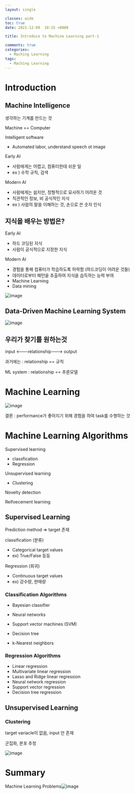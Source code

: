 ```yaml
---
layout: single

classes: wide
toc: true
date: 2021-12-09  10:15 +0800

title: Introduce to Machine Learning part-1

comments: true
categories: 
  - Maching Learning
tags: 
  - Maching Learning
---
```




# Introduction

## Machine Intelligence

생각하는 기계를 만드는 것



Machine == Computer



Intelligent software

- Automated labor, understand speech ot image



Early AI

- 사람에게는 어렵고, 컴퓨터한테 쉬운 일
- ex ) 수학 규칙, 검색



Modern AI

- 사람에게는 쉽지만, 정형적으로 묘사하기 어려운 것
- 직관적인 정보, 비 공식적인 지식
- ex )  사람의 말을 이해하는 것, 손으로 쓴 숫자 인식



## 지식을 배우는 방법은?



Early AI

- 하드 코딩된 지식
- 사람이 공식적으로 지정한 지식



Modern AI

- 경험을 통해 컴퓨터가 학습하도록 허락함 (하드코딩이 어려운 것들)
- 데이터로부터 패턴을 추출하여 지식을 습득하는 능력 부여
- Machine Learning
- Data mining



![image](https://user-images.githubusercontent.com/49177223/145267779-1a335cf7-6387-4a45-9115-7b54afd35d69.png)









## Data-Driven Machine Learning System



![image](https://user-images.githubusercontent.com/49177223/145267906-8f92f972-8baf-47ab-9f29-f893eb412bb1.png)



## 우리가 찾기를 원하는것 

input <---relationship---> output



과거에는 : relationship == 규칙



ML system : relationship == 추론모델





# Machine Learning



![image](https://user-images.githubusercontent.com/49177223/145268388-8c6e8eb1-bae8-4d49-8ca8-c00ac07bad38.png)



결론 : performance가 좋아지기 위해 경험을 하여 task를 수행하는 것



# Machine Learning Algorithms 

Supervised learning

- classfication
- Regression



Unsupervised learning

- Clustering



Novelty detection

Reifoecement learning



## Supervised Learning

Prediction method => target 존재

classification (분류)

- Categorical target values
- ex) True/False 등등



Regression (회귀)

- Continuous target values
- ex) 강수량, 판매량



### Classification  Algorithms

- Bayesian classifier

- Neural networks
- Support vector machines (SVM)
- Decision tree
- k-Nearest neighbors

### Regression Algorithms 

- Linear regression  
- Multivariate linear regression 
- Lasso and Ridge linear regression 
- Neural network regression 
- Support vector regression 
- Decision tree regression



## Unsupervised Learning

### Clustering

target variacle이 없음, input 만 존재

군집화, 분포 추청

![image](https://user-images.githubusercontent.com/49177223/145269884-ff0d7b4d-b9e1-4ec6-a493-8d0230f3fe01.png)





# Summary

Machine Learning Problems![image](https://user-images.githubusercontent.com/49177223/145270033-50f69e3e-96dd-4b05-b867-a4b3a16c1afb.png)



















